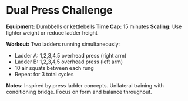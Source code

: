 # Dual Press Challenge

**Equipment:** Dumbbells or kettlebells
**Time Cap:** 15 minutes
**Scaling:** Use lighter weight or reduce ladder height

**Workout:**
Two ladders running simultaneously:
- Ladder A: 1,2,3,4,5 overhead press (right arm)
- Ladder B: 1,2,3,4,5 overhead press (left arm)
- 10 air squats between each rung
- Repeat for 3 total cycles

**Notes:**
Inspired by press ladder concepts. Unilateral training with conditioning bridge. Focus on form and balance throughout.